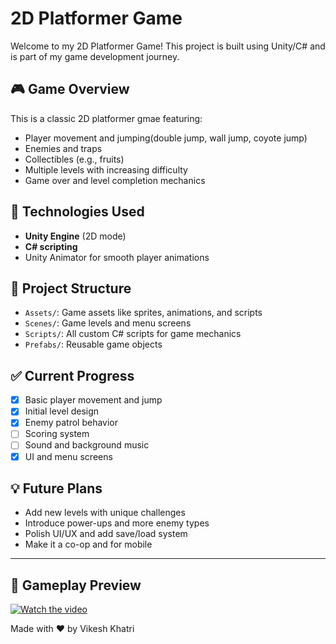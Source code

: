 # 2D Platformer Game

Welcome to my 2D Platformer Game! This project is built using Unity/C# and is part of my game development journey.

## 🎮 Game Overview
This is a classic 2D  platformer gmae featuring:
- Player movement and jumping(double jump, wall jump, coyote jump)
- Enemies and traps
- Collectibles (e.g., fruits)
- Multiple levels with increasing difficulty
- Game over and level completion mechanics

## 🚀 Technologies Used
- **Unity Engine** (2D mode)
- **C# scripting**
- Unity Animator for smooth player animations

## 📁 Project Structure
- `Assets/`: Game assets like sprites, animations, and scripts
- `Scenes/`: Game levels and menu screens
- `Scripts/`: All custom C# scripts for game mechanics
- `Prefabs/`: Reusable game objects

## ✅ Current Progress
- [x] Basic player movement and jump
- [x] Initial level design
- [x] Enemy patrol behavior
- [ ] Scoring system
- [ ] Sound and background music
- [x] UI and menu screens

## 💡 Future Plans
- Add new levels with unique challenges
- Introduce power-ups and more enemy types
- Polish UI/UX and add save/load system
- Make it a co-op and for mobile

---
## 🎥 Gameplay Preview

[![Watch the video](https://img.youtube.com/vi/79KSMhV0gsw/0.jpg)](https://youtu.be/5T424jZMiOg)



Made with ❤️ by Vikesh Khatri
